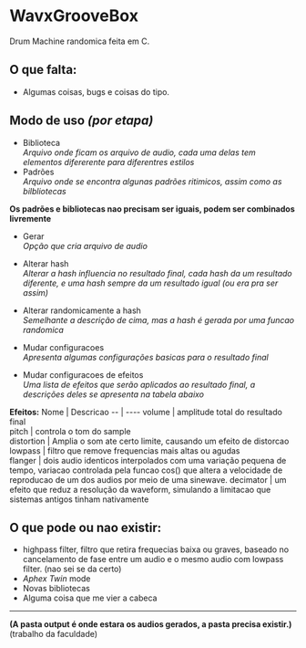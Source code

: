 # WavxGrooveBox
 Drum Machine randomica feita em C.

## O que falta:
- Algumas coisas, bugs e coisas do tipo.

## Modo de uso *(por etapa)*
- Biblioteca<br />
*Arquivo onde ficam os arquivo de audio, cada uma delas tem elementos difererente para diferentres estilos*<br />
- Padrões<br />
*Arquivo onde se encontra algunas padrões ritimicos, assim como as bilbliotecas*<br />

**Os padrões e bibliotecas nao precisam ser iguais, podem ser combinados livremente**<br />

- Gerar<br />
*Opção que cria arquivo de audio*<br />

- Alterar hash<br />
*Alterar a hash influencia no resultado final, cada hash da um resultado diferente, e uma hash sempre da um resultado igual (ou era pra ser assim)*<br />

- Alterar randomicamente a hash<br />
*Semelhante a descrição de cima, mas a hash é gerada por uma funcao randomica*<br />

- Mudar configuracoes<br />
*Apresenta algumas configurações basicas para o resultado final*<br />

- Mudar configuracoes de efeitos<br />
*Uma lista de efeitos que serão aplicados ao resultado final, a descrições deles se apresenta na tabela abaixo*<br />

**Efeitos:**
Nome | Descricao 
-- | ---- 
volume | amplitude total do resultado final  
pitch | controla o tom do sample  
distortion | Amplia o som ate certo limite, causando um efeito de distorcao
lowpass | filtro que remove frequencias mais altas ou agudas    
flanger | dois audio identicos interpolados com uma variação pequena de tempo, variacao controlada pela funcao cos() que altera a velocidade de reproducao de um dos audios por meio de uma sinewave.
decimator | um efeito que reduz a resolução da waveform, simulando a limitacao que sistemas antigos tinham nativamente


## O que pode ou nao existir:
- highpass filter, filtro que retira frequecias baixa ou graves, baseado no cancelamento de fase entre um audio e o mesmo audio com lowpass filter. (nao sei se da certo)
- *Aphex Twin* mode
- Novas bibliotecas
- Alguma coisa que me vier a cabeca
---
**(A pasta output é onde estara os audios gerados, a pasta precisa existir.)**
(trabalho da faculdade)
